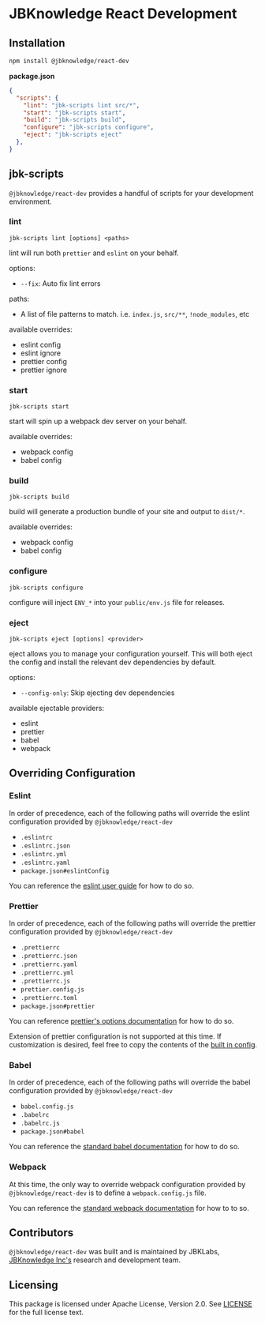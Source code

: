 # JBKnowledge React Development

## Installation

```bash
npm install @jbknowledge/react-dev
```

**package.json**
```json
{
  "scripts": {
    "lint": "jbk-scripts lint src/*",
    "start": "jbk-scripts start",
    "build": "jbk-scripts build",
    "configure": "jbk-scripts configure",
    "eject": "jbk-scripts eject"
  },
}
```

## jbk-scripts

`@jbknowledge/react-dev` provides a handful of scripts for your development environment.

### **lint**

`jbk-scripts lint [options] <paths>`

lint will run both `prettier` and `eslint` on your behalf.

options:
* `--fix`: Auto fix lint errors

paths:
* A list of file patterns to match. i.e. `index.js`, `src/**`, `!node_modules`, etc

available overrides:
- eslint config
- eslint ignore
- prettier config
- prettier ignore

### **start**

`jbk-scripts start`

start will spin up a webpack dev server on your behalf.

available overrides:
- webpack config
- babel config

### **build**

`jbk-scripts build`

build will generate a production bundle of your site and output to `dist/*`.

available overrides:
- webpack config
- babel config

### **configure**

`jbk-scripts configure`

configure will inject `ENV_*` into your `public/env.js` file for releases.

### **eject**

`jbk-scripts eject [options] <provider>`

eject allows you to manage your configuration yourself. This will both eject the config and install the relevant dev dependencies by default.

options:
* `--config-only`: Skip ejecting dev dependencies

available ejectable providers:
- eslint
- prettier
- babel
- webpack

## Overriding Configuration

### Eslint

In order of precedence, each of the following paths will override the eslint configuration provided by `@jbknowledge/react-dev`

- `.eslintrc`
- `.eslintrc.json`
- `.eslintrc.yml`
- `.eslintrc.yaml`
- `package.json#eslintConfig`

You can reference the [eslint user guide](https://eslint.org/docs/user-guide/configuring) for how to do so.

### Prettier

In order of precedence, each of the following paths will override the prettier configuration provided by `@jbknowledge/react-dev`

- `.prettierrc`
- `.prettierrc.json`
- `.prettierrc.yaml`
- `.prettierrc.yml`
- `.prettierrc.js`
- `prettier.config.js`
- `.prettierrc.toml`
- `package.json#prettier`

You can reference [prettier's options documentation](https://prettier.io/docs/en/options.html) for how to do so.

Extension of prettier configuration is not supported at this time. If customization is desired, feel free to copy the contents of the [built in config](./src/config/prettier.yml).

### Babel

In order of precedence, each of the following paths will override the babel configuration provided by `@jbknowledge/react-dev`

- `babel.config.js`
- `.babelrc`
- `.babelrc.js`
- `package.json#babel`

You can reference the [standard babel documentation](https://babeljs.io/docs/en/configuration) for how to do so.

### Webpack

At this time, the only way to override webpack configuration provided by `@jbknowledge/react-dev` is to define a `webpack.config.js` file.

You can reference the [standard webpack documentation](https://webpack.js.org/configuration/) for how to to so.

## Contributors

`@jbknowledge/react-dev` was built and is maintained by JBKLabs, [JBKnowledge Inc's](https://jbknowledge.com/) research and development team.

## Licensing

This package is licensed under Apache License, Version 2.0. See [LICENSE](./LICENSE) for the full license text.
